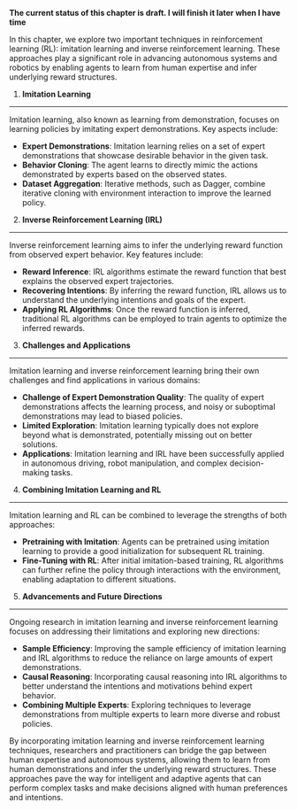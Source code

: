 **The current status of this chapter is draft. I will finish it later when I have time**

In this chapter, we explore two important techniques in reinforcement learning (RL): imitation learning and inverse reinforcement learning. These approaches play a significant role in advancing autonomous systems and robotics by enabling agents to learn from human expertise and infer underlying reward structures.

1. **Imitation Learning**
-------------------------

Imitation learning, also known as learning from demonstration, focuses on learning policies by imitating expert demonstrations. Key aspects include:

* **Expert Demonstrations**: Imitation learning relies on a set of expert demonstrations that showcase desirable behavior in the given task.
* **Behavior Cloning**: The agent learns to directly mimic the actions demonstrated by experts based on the observed states.
* **Dataset Aggregation**: Iterative methods, such as Dagger, combine iterative cloning with environment interaction to improve the learned policy.

2. **Inverse Reinforcement Learning (IRL)**
-------------------------------------------

Inverse reinforcement learning aims to infer the underlying reward function from observed expert behavior. Key features include:

* **Reward Inference**: IRL algorithms estimate the reward function that best explains the observed expert trajectories.
* **Recovering Intentions**: By inferring the reward function, IRL allows us to understand the underlying intentions and goals of the expert.
* **Applying RL Algorithms**: Once the reward function is inferred, traditional RL algorithms can be employed to train agents to optimize the inferred rewards.

3. **Challenges and Applications**
----------------------------------

Imitation learning and inverse reinforcement learning bring their own challenges and find applications in various domains:

* **Challenge of Expert Demonstration Quality**: The quality of expert demonstrations affects the learning process, and noisy or suboptimal demonstrations may lead to biased policies.
* **Limited Exploration**: Imitation learning typically does not explore beyond what is demonstrated, potentially missing out on better solutions.
* **Applications**: Imitation learning and IRL have been successfully applied in autonomous driving, robot manipulation, and complex decision-making tasks.

4. **Combining Imitation Learning and RL**
------------------------------------------

Imitation learning and RL can be combined to leverage the strengths of both approaches:

* **Pretraining with Imitation**: Agents can be pretrained using imitation learning to provide a good initialization for subsequent RL training.
* **Fine-Tuning with RL**: After initial imitation-based training, RL algorithms can further refine the policy through interactions with the environment, enabling adaptation to different situations.

5. **Advancements and Future Directions**
-----------------------------------------

Ongoing research in imitation learning and inverse reinforcement learning focuses on addressing their limitations and exploring new directions:

* **Sample Efficiency**: Improving the sample efficiency of imitation learning and IRL algorithms to reduce the reliance on large amounts of expert demonstrations.
* **Causal Reasoning**: Incorporating causal reasoning into IRL algorithms to better understand the intentions and motivations behind expert behavior.
* **Combining Multiple Experts**: Exploring techniques to leverage demonstrations from multiple experts to learn more diverse and robust policies.

By incorporating imitation learning and inverse reinforcement learning techniques, researchers and practitioners can bridge the gap between human expertise and autonomous systems, allowing them to learn from human demonstrations and infer the underlying reward structures. These approaches pave the way for intelligent and adaptive agents that can perform complex tasks and make decisions aligned with human preferences and intentions.
